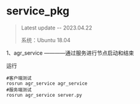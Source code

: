 # service_pkg
> Latest update  --  2023.04.22
> 
> 系统：Ubuntu 18.04
>
1、agr_service ————通过服务进行节点启动和结束

运行
```
#客户端测试
rosrun agr_service agr_service
#服务端测试
rosrun agr_service server.py
```